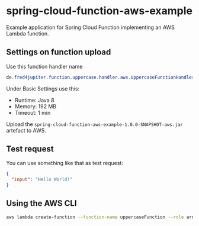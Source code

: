 # spring-cloud-function-aws-example

Example application for Spring Cloud Function implementing an AWS Lambda function.

## Settings on function upload

Use this function handler name

```java
de.fred4jupiter.function.uppercase.handler.aws.UppercaseFunctionHandler
```

Under Basic Settings use this:

- Runtime: Java 8
- Memory: 192 MB
- Timeout: 1 min

Upload the `spring-cloud-function-aws-example-1.0.0-SNAPSHOT-aws.jar` artefact to AWS. 

## Test request

You can use something like that as test request:

```json
{
  "input": "Hello World!"
}
```

## Using the AWS CLI

```bash
aws lambda create-function --function-name uppercaseFunction --role arn:aws:iam::[USERID]:role/service-role/[ROLE] --zip-file fileb://spring-cloud-function-aws-example/target/spring-cloud-function-aws-example-1.0.0-SNAPSHOT-aws.jar --handler de.fred4jupiter.function.uppercase.handler.aws.UppercaseFunctionHandler --description "Example of a Spring Cloud Function Lambda Function" --runtime java8 --region eu-central-1 --timeout 60 --memory-size 192 --publish
```